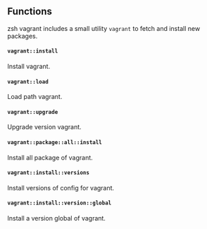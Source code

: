 ## Functions

zsh vagrant includes a small utility `vagrant` to fetch and install new packages.

#### `vagrant::install`

Install vagrant.

#### `vagrant::load`

Load path vagrant.

#### `vagrant::upgrade`

Upgrade version vagrant.

#### `vagrant::package::all::install`

Install all package of vagrant.

#### `vagrant::install::versions`

Install versions of config for vagrant.

#### `vagrant::install::version::global`

Install a version global of vagrant.
